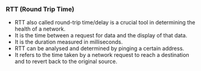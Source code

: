 <h3> RTT (Round Trip Time) </h3>

- RTT also called round-trip time/delay is a crucial tool in determining the health of a network.
- It is the time between a request for data and the display of that data.
- It is the duration measured in milliseconds.
- RTT can be analysed and determined by pinging a certain address.
- It refers to the time taken by a network request to reach a destination and to revert back to the original source.
